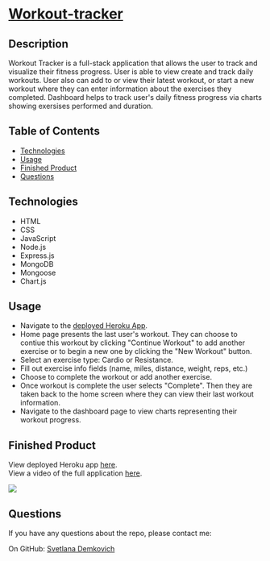 # [Workout-tracker](https://gentle-brook-43829.herokuapp.com/)

## Description
Workout Tracker is a full-stack application that allows the user to track and visualize their fitness progress. 
User is able to view create and track daily workouts. User also can add to or view their latest workout, or start a new workout where 
they can enter information about the exercises they completed. Dashboard helps to track user's daily fitness progress via charts showing 
exersises performed and duration.

## Table of Contents
* [Technologies](#technologies)
* [Usage](#usage)
* [Finished Product](#finished-product)
* [Questions](#questions)

## Technologies
* HTML
* CSS
* JavaScript
* Node.js
* Express.js
* MongoDB
* Mongoose
* Chart.js

## Usage
* Navigate to the [deployed Heroku App](https://gentle-brook-43829.herokuapp.com/).
* Home page presents the last user's workout. They can choose to contiue this workout by clicking "Continue Workout" 
to add another exercise or to begin a new one by clicking the "New Workout" button.
* Select an exercise type: Cardio or Resistance.
* Fill out exercise info fields (name, miles, distance, weight, reps, etc.)
* Choose to complete the workout or add another exercise. 
* Once workout is complete the user selects "Complete". Then they are taken back to the home screen where they 
can view their last workout information.
* Navigate to the dashboard page to view charts representing their workout progress.

## Finished Product
View deployed Heroku app [here](https://gentle-brook-43829.herokuapp.com/). <br>
View a video of the full application [here](https://drive.google.com/file/d/1XqTCC55GbH0I114fKOVrqhTVmMhPOKVF/view).<br>

![](/public/images/fitness-tracker.gif)

## Questions
​If you have any questions about the repo, please contact me:

On GitHub: [Svetlana Demkovich](https://github.com/sdemkovich)